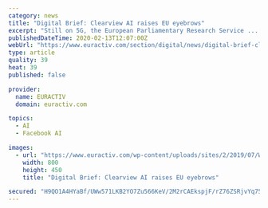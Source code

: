 ```yaml
---
category: news
title: "Digital Brief: Clearview AI raises EU eyebrows"
excerpt: "Still on 5G, the European Parliamentary Research Service ... the list here. Facebook and Microsoft both feature. On my radar February 19 is set to be one of the most important days in the Commission’s calendar in 2020. The executive will be publishing their Digital & Data strategies, as well as their Artificial Intelligence White Paper."
publishedDateTime: 2020-02-13T12:07:00Z
webUrl: "https://www.euractiv.com/section/digital/news/digital-brief-clearview-ai-raises-eu-eyebrows/"
type: article
quality: 39
heat: 39
published: false

provider:
  name: EURACTIV
  domain: euractiv.com

topics:
  - AI
  - Facebook AI

images:
  - url: "https://www.euractiv.com/wp-content/uploads/sites/2/2019/07/Web-Article-Graphic-Digital-Brief-800x450.png"
    width: 800
    height: 450
    title: "Digital Brief: Clearview AI raises EU eyebrows"

secured: "H9QO1A4HYaBf/UWw571LKB2YO7Zu566KeV/2M2rCAEkspjF/rZ76ZSRjvYq75mPrFdO6osXTfRTlngS5b9qbhLbedINVpAn/8soZ4uziRKqWZk2BC2UJiT4/MjFhNL7ByHi7CrOh4COWwxuRa5xdbTo/WvTmua2TmXdJxFRPIDiX6ngRNNNo2fT7AhQMkA07mlpe/UnxfoiY44Fh0aQ5Ba6J4VHKU2wtPOr4uI5RDLXXpq0WSMzTi6+Uo/uXdOWRowX4vr6U7aLqh5CUjmQpO9VCn32y0bxR4Uodp8QtUGU/BJs+ljTicXxW+4ehYNvytIhCrcibmrTfX+iDw1YBtp9N4gEyfNsWnT9YJQ1hW3QggHT48UnsoNNBie54VEayCTBUEQ/ulqO6mpz7fmThQOEECpVOyXazL3LLzm2HGiDlAz5TSnZtuJHp7x7uZwGxjL98VWibPoYQbMfBkmWcot86PXyQ8iQxa4yiQwTQWYI=;AeitPba5VHTpmXuSv0ucsQ=="
---
```


